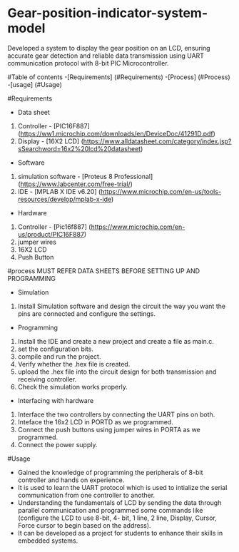 # Gear-position-indicator-system-model
Developed a system to display the gear position on an LCD, ensuring accurate gear detection and reliable data transmission using UART communication protocol with 8-bit PIC Microcontroller.

#Table of contents
-[Requirements] (#Requirements)
-[Process] (#Process)
-[usage] (#Usage)

#Requirements
- Data sheet
1. Controller - [PIC16F887] (https://ww1.microchip.com/downloads/en/DeviceDoc/41291D.pdf)
2. Display - [16X2 LCD] (https://www.alldatasheet.com/category/index.jsp?sSearchword=16x2%20lcd%20datasheet)
- Software
1. simulation software - [Proteus 8 Professional] (https://www.labcenter.com/free-trial/)
2. IDE - [MPLAB X IDE v6.20] (https://www.microchip.com/en-us/tools-resources/develop/mplab-x-ide)
- Hardware
1. Controller - [Pic16f887] (https://www.microchip.com/en-us/product/PIC16F887)
2. jumper wires
3. 16X2 LCD
4. Push Button

#process 
MUST REFER DATA SHEETS BEFORE SETTING UP AND PROGRAMMING
- Simulation
1. Install Simulation software and design the circuit the way you want the pins are connected and configure the settings.
- Programming
1. Install the IDE and create  a new project and create a file as main.c.
2. set the configuration bits.
3. compile and run the project.
4. Verify whether the .hex file is created.
5. upload the .hex file into the circuit design for both transmission and receiving controller.
6. Check the simulation works properly.
- Interfacing with hardware
1. Interface the two controllers by connecting the UART pins on both.
2. Inteface the 16x2 LCD in PORTD as we programmed.
3. Connect the push buttons using jumper wires in PORTA as we programmed.
4. Connect the power supply.

#Usage 
- Gained the knowledge of programming the peripherals of 8-bit controller and hands on experience.
- It is used to learn the UART protocol which is used to intialize the serial communication from one controller to another.
- Understanding the fundamentals of LCD by sending the data through parallel communication and programmed some commands like (configure the LCD to use 8-bit, 4- bit, 1 line, 2 line, Display, Cursor, Force cursor to begin based on the address).
- It can be developed as a project for students to enhance their skills in embedded systems. 
